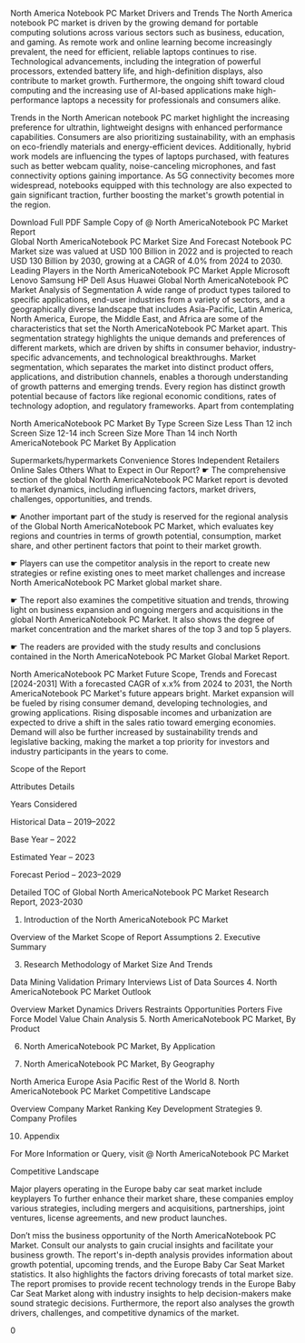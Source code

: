 North America Notebook PC Market Drivers and Trends
The North America notebook PC market is driven by the growing demand for portable computing solutions across various sectors such as business, education, and gaming. As remote work and online learning become increasingly prevalent, the need for efficient, reliable laptops continues to rise. Technological advancements, including the integration of powerful processors, extended battery life, and high-definition displays, also contribute to market growth. Furthermore, the ongoing shift toward cloud computing and the increasing use of AI-based applications make high-performance laptops a necessity for professionals and consumers alike.

Trends in the North American notebook PC market highlight the increasing preference for ultrathin, lightweight designs with enhanced performance capabilities. Consumers are also prioritizing sustainability, with an emphasis on eco-friendly materials and energy-efficient devices. Additionally, hybrid work models are influencing the types of laptops purchased, with features such as better webcam quality, noise-canceling microphones, and fast connectivity options gaining importance. As 5G connectivity becomes more widespread, notebooks equipped with this technology are also expected to gain significant traction, further boosting the market's growth potential in the region.

Download Full PDF Sample Copy of @ North AmericaNotebook PC Market Report  
Global North AmericaNotebook PC Market Size And Forecast
Notebook PC Market size was valued at USD 100 Billion in 2022 and is projected to reach USD 130 Billion by 2030, growing at a CAGR of 4.0% from 2024 to 2030.
Leading Players in the North AmericaNotebook PC Market
Apple
Microsoft
Lenovo
Samsung
HP
Dell
Asus
Huawei
Global North AmericaNotebook PC Market Analysis of Segmentation
A wide range of product types tailored to specific applications, end-user industries from a variety of sectors, and a geographically diverse landscape that includes Asia-Pacific, Latin America, North America, Europe, the Middle East, and Africa are some of the characteristics that set the North AmericaNotebook PC Market apart. This segmentation strategy highlights the unique demands and preferences of different markets, which are driven by shifts in consumer behavior, industry-specific advancements, and technological breakthroughs. Market segmentation, which separates the market into distinct product offers, applications, and distribution channels, enables a thorough understanding of growth patterns and emerging trends. Every region has distinct growth potential because of factors like regional economic conditions, rates of technology adoption, and regulatory frameworks. Apart from contemplating

North AmericaNotebook PC Market By Type
Screen Size Less Than 12 inch
Screen Size 12-14 inch
Screen Size More Than 14 inch
North AmericaNotebook PC Market By Application

Supermarkets/hypermarkets
Convenience Stores
Independent Retailers
Online Sales
Others
What to Expect in Our Report?
☛ The comprehensive section of the global North AmericaNotebook PC Market report is devoted to market dynamics, including influencing factors, market drivers, challenges, opportunities, and trends.

☛ Another important part of the study is reserved for the regional analysis of the Global North AmericaNotebook PC Market, which evaluates key regions and countries in terms of growth potential, consumption, market share, and other pertinent factors that point to their market growth.

☛ Players can use the competitor analysis in the report to create new strategies or refine existing ones to meet market challenges and increase North AmericaNotebook PC Market global market share.

☛ The report also examines the competitive situation and trends, throwing light on business expansion and ongoing mergers and acquisitions in the global North AmericaNotebook PC Market. It also shows the degree of market concentration and the market shares of the top 3 and top 5 players.

☛ The readers are provided with the study results and conclusions contained in the North AmericaNotebook PC Market Global Market Report.

North AmericaNotebook PC Market Future Scope, Trends and Forecast [2024-2031]
With a forecasted CAGR of x.x% from 2024 to 2031, the North AmericaNotebook PC Market's future appears bright. Market expansion will be fueled by rising consumer demand, developing technologies, and growing applications. Rising disposable incomes and urbanization are expected to drive a shift in the sales ratio toward emerging economies. Demand will also be further increased by sustainability trends and legislative backing, making the market a top priority for investors and industry participants in the years to come.

Scope of the Report

Attributes Details

Years Considered

Historical Data – 2019–2022

Base Year – 2022

Estimated Year – 2023

Forecast Period – 2023–2029

Detailed TOC of Global North AmericaNotebook PC Market Research Report, 2023-2030
1. Introduction of the North AmericaNotebook PC Market

Overview of the Market
Scope of Report
Assumptions
2. Executive Summary

3. Research Methodology of Market Size And Trends

Data Mining
Validation
Primary Interviews
List of Data Sources
4. North AmericaNotebook PC Market Outlook

Overview
Market Dynamics
Drivers
Restraints
Opportunities
Porters Five Force Model
Value Chain Analysis
5. North AmericaNotebook PC Market, By Product

6. North AmericaNotebook PC Market, By Application

7. North AmericaNotebook PC Market, By Geography

North America
Europe
Asia Pacific
Rest of the World
8. North AmericaNotebook PC Market Competitive Landscape

Overview
Company Market Ranking
Key Development Strategies
9. Company Profiles

10. Appendix

For More Information or Query, visit @ North AmericaNotebook PC Market

Competitive Landscape

Major players operating in the Europe baby car seat market include keyplayers To further enhance their market share, these companies employ various strategies, including mergers and acquisitions, partnerships, joint ventures, license agreements, and new product launches.

Don’t miss the business opportunity of the North AmericaNotebook PC Market. Consult our analysts to gain crucial insights and facilitate your business growth.
The report's in-depth analysis provides information about growth potential, upcoming trends, and the Europe Baby Car Seat Market statistics. It also highlights the factors driving forecasts of total market size. The report promises to provide recent technology trends in the Europe Baby Car Seat Market along with industry insights to help decision-makers make sound strategic decisions. Furthermore, the report also analyses the growth drivers, challenges, and competitive dynamics of the market.

0
